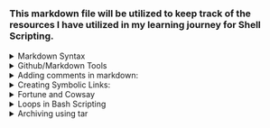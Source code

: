 <!-- Author: Aman Kumar -->
<!-- Created to record a comprehensive list of resources I have utilized to learn this valuable skill. -->
<!-- Date: 06-Aug-2025 -->
#
### This markdown file will be utilized to keep track of the resources I have utilized in my learning journey for Shell Scripting.
<!-- Leaving a blank line after summary is very important for the list items to be in sepearate lines.-->
<details>
  <summary>Markdown Syntax</summary>

  1. [Daring Fireball MD Syntax](https://daringfireball.net/projects/markdown/syntax)
  2. [Github Docs Markdown](https://docs.github.com/en/get-started/writing-on-github/getting-started-with-writing-and-formatting-on-github/basic-writing-and-formatting-syntax)
  3. [Markdown Hacks](https://www.markdownguide.org/hacks/)
</details>

<details>
  <summary>Github/Markdown Tools</summary>

  1. [Markdown Icons](https://gist.github.com/rxaviers/7360908)
  2. [Bash Color Output](https://www.putorius.net/color-output-bash.html)
</details>

<details>
  <summary>Adding comments in markdown:</summary>

  1. [How to comment code in Markdown – James Tharpe](https://www.jamestharpe.com/code-comments-markdown/)  
  2. [YT Markdown Comments](https://youtu.be/J8r22AJ0PFw)

</details>

<details>
    <summary>Creating Symbolic Links:</summary>

1. [Learn Linux TV - Symbolic Links](https://www.youtube.com/watch?v=zfSa-PEU3h4)
2. [Concept of Hard and Soft Links](https://youtu.be/4-vye3QFTFo)
3. [Create a symbolic link quickly](https://www.youtube.com/watch?v=sNb4bBZrqvY&pp=ygUYY3JlYXRpbmcgYSBsaW5rIGluIGxpbnV4)
</details>

<details>
  <summary>Fortune and Cowsay</summary>

  1. [Geeks for Geeks - Cowsay and Fortune](https://www.geeksforgeeks.org/linux-unix/cool-custom-welcome-messages-linux-terminal/)
  2. [What all can be displayed other than the measly cow?](https://www.geeksforgeeks.org/linux-unix/cool-custom-welcome-messages-linux-terminal/)
</details>

<details>
  <summary>Loops in Bash Scripting</summary>

  1. [Geeks for Geeks - Loops](https://www.geeksforgeeks.org/linux-unix/bash-scripting-for-loop/)
  2. [W3Schools - Loops](https://www.w3schools.com/bash/bash_loops.php)
  3. [Ryans Tutorials - Loops](https://ryanstutorials.net/bash-scripting-tutorial/bash-loops.php)
  4. [LearnLinuxTV - Loops](https://www.youtube.com/watch?v=HvzI7c3eK5k&pp=ygUUbG9vcHMgYmFzaCBzY3JpcHRpbmc%3D)
</details>

<details>
  <summary>Archiving using tar</summary>

  1. [Command Linux - tar manual](https://www.commandlinux.com/man-page/man1/tar.1.html)
  2. [Man 7 Org - tar manual](https://www.man7.org/linux/man-pages/man1/tar.1.html)
  3. [Tar manual](https://linux.die.net/man/1/tar)
</details>
<!-- -->
<!-- -->
<!-- -->